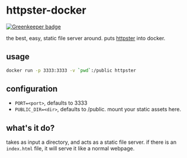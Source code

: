 # httpster-docker

[![Greenkeeper badge](https://badges.greenkeeper.io/cdaringe/httpster-docker.svg)](https://greenkeeper.io/)

the best, easy, static file server around. puts [httpster](https://github.com/SimbCo/httpster) into docker.

## usage

```sh
docker run -p 3333:3333 -v `pwd`:/public httpster
```

## configuration

- `PORT=<port>`, defaults to 3333
- `PUBLIC_DIR=<dir>`, defaults to /public.  mount your static assets here.

## what's it do?

takes as input a directory, and acts as a static file server. if there is an `index.html` file, it will serve it like a normal webpage.

